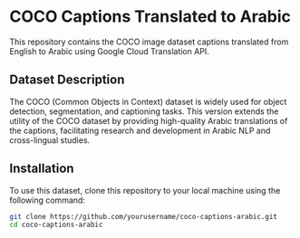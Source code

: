 # COCO Captions Translated to Arabic
This repository contains the COCO image dataset captions translated from English to Arabic using Google Cloud Translation API.

## Dataset Description
The COCO (Common Objects in Context) dataset is widely used for object detection, segmentation, and captioning tasks. This version extends the utility of the COCO dataset by providing high-quality Arabic translations of the captions, facilitating research and development in Arabic NLP and cross-lingual studies.

## Installation
To use this dataset, clone this repository to your local machine using the following command:

```bash
git clone https://github.com/yourusername/coco-captions-arabic.git
cd coco-captions-arabic
